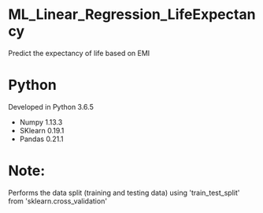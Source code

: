 # ML_Linear_Regression_LifeExpectancy
Predict the expectancy of life based on EMI

# Python
Developed in Python 3.6.5

 - Numpy 1.13.3
 - SKlearn 0.19.1
 - Pandas 0.21.1

# Note:
Performs the data split (training and testing data) using 'train_test_split' from 'sklearn.cross_validation'
